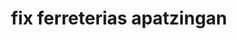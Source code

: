 ---
title: "fix ferreterias apatzingan"
url: /apatzingan/fix-ferreterias-apatzingan/
shop: Supermarkt
---
